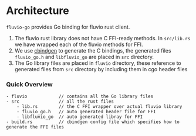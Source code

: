 # Architecture

`fluvio-go` provides Go binding for fluvio rust client.

1. The fluvio rust library does not have C FFI-ready methods. In `src/lib.rs` we have wrapped each of the fluvio methods for FFI.
2. We use [cbindgen](https://github.com/eqrion/cbindgen) to generate the C bindings, the generated files `fluvio_go.h` and `libfluvio_go` are placed in `src` directory.
3. The Go library files are placed in `fluvio` directory, these reference to generated files from `src` directory by including them in cgo header files

### Quick Overview

```
- fluvio            // contains all the Go library files
- src               // all the rust files
    - lib.rs        // the C FFI wrapper over actual fluvio library
    - fluvio_go.h   // auto generated header file for FFI
    - libfluvio_go  // auto generated libray for FFI
- build.rs          // cbindgen config file which specifies how to generate the FFI files 
```